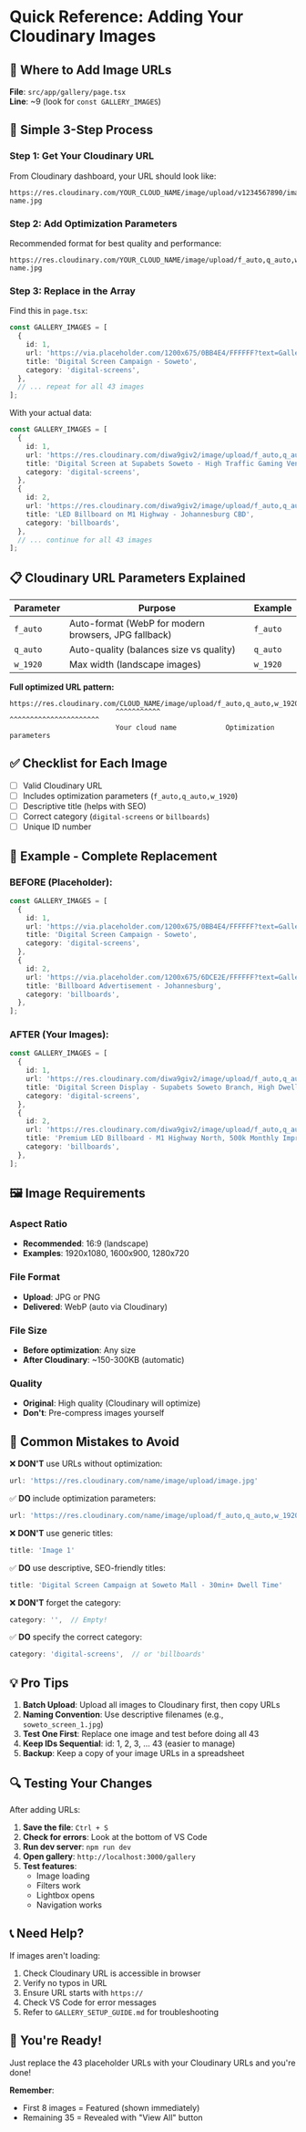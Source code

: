 # Quick Reference: Adding Your Cloudinary Images

## 📍 Where to Add Image URLs

**File**: `src/app/gallery/page.tsx`  
**Line**: ~9 (look for `const GALLERY_IMAGES`)

## 🔄 Simple 3-Step Process

### Step 1: Get Your Cloudinary URL

From Cloudinary dashboard, your URL should look like:
```
https://res.cloudinary.com/YOUR_CLOUD_NAME/image/upload/v1234567890/image-name.jpg
```

### Step 2: Add Optimization Parameters

Recommended format for best quality and performance:
```
https://res.cloudinary.com/YOUR_CLOUD_NAME/image/upload/f_auto,q_auto,w_1920/v1234567890/image-name.jpg
```

### Step 3: Replace in the Array

Find this in `page.tsx`:
```typescript
const GALLERY_IMAGES = [
  {
    id: 1,
    url: 'https://via.placeholder.com/1200x675/0BB4E4/FFFFFF?text=Gallery+Image+1',  ← REPLACE THIS
    title: 'Digital Screen Campaign - Soweto',                                       ← UPDATE THIS
    category: 'digital-screens',                                                     ← VERIFY THIS
  },
  // ... repeat for all 43 images
];
```

With your actual data:
```typescript
const GALLERY_IMAGES = [
  {
    id: 1,
    url: 'https://res.cloudinary.com/diwa9giv2/image/upload/f_auto,q_auto,w_1920/v1761208531/soweto_screen.jpg',
    title: 'Digital Screen at Supabets Soweto - High Traffic Gaming Venue',
    category: 'digital-screens',
  },
  {
    id: 2,
    url: 'https://res.cloudinary.com/diwa9giv2/image/upload/f_auto,q_auto,w_1920/v1761208565/jhb_billboard.jpg',
    title: 'LED Billboard on M1 Highway - Johannesburg CBD',
    category: 'billboards',
  },
  // ... continue for all 43 images
];
```

## 📋 Cloudinary URL Parameters Explained

| Parameter | Purpose | Example |
|-----------|---------|---------|
| `f_auto` | Auto-format (WebP for modern browsers, JPG fallback) | `f_auto` |
| `q_auto` | Auto-quality (balances size vs quality) | `q_auto` |
| `w_1920` | Max width (landscape images) | `w_1920` |

**Full optimized URL pattern:**
```
https://res.cloudinary.com/CLOUD_NAME/image/upload/f_auto,q_auto,w_1920/v1234567890/IMAGE_NAME.jpg
                          ^^^^^^^^^^^                ^^^^^^^^^^^^^^^^^^^^^^
                          Your cloud name            Optimization parameters
```

## ✅ Checklist for Each Image

- [ ] Valid Cloudinary URL
- [ ] Includes optimization parameters (`f_auto,q_auto,w_1920`)
- [ ] Descriptive title (helps with SEO)
- [ ] Correct category (`digital-screens` or `billboards`)
- [ ] Unique ID number

## 🎯 Example - Complete Replacement

### BEFORE (Placeholder):
```typescript
const GALLERY_IMAGES = [
  {
    id: 1,
    url: 'https://via.placeholder.com/1200x675/0BB4E4/FFFFFF?text=Gallery+Image+1',
    title: 'Digital Screen Campaign - Soweto',
    category: 'digital-screens',
  },
  {
    id: 2,
    url: 'https://via.placeholder.com/1200x675/6DCE2E/FFFFFF?text=Gallery+Image+2',
    title: 'Billboard Advertisement - Johannesburg',
    category: 'billboards',
  },
];
```

### AFTER (Your Images):
```typescript
const GALLERY_IMAGES = [
  {
    id: 1,
    url: 'https://res.cloudinary.com/diwa9giv2/image/upload/f_auto,q_auto,w_1920/v1234567890/soweto_supabets_digital.jpg',
    title: 'Digital Screen Display - Supabets Soweto Branch, High Dwell Time',
    category: 'digital-screens',
  },
  {
    id: 2,
    url: 'https://res.cloudinary.com/diwa9giv2/image/upload/f_auto,q_auto,w_1920/v1234567890/m1_highway_billboard.jpg',
    title: 'Premium LED Billboard - M1 Highway North, 500k Monthly Impressions',
    category: 'billboards',
  },
];
```

## 🖼️ Image Requirements

### Aspect Ratio
- **Recommended**: 16:9 (landscape)
- **Examples**: 1920x1080, 1600x900, 1280x720

### File Format
- **Upload**: JPG or PNG
- **Delivered**: WebP (auto via Cloudinary)

### File Size
- **Before optimization**: Any size
- **After Cloudinary**: ~150-300KB (automatic)

### Quality
- **Original**: High quality (Cloudinary will optimize)
- **Don't**: Pre-compress images yourself

## 🚫 Common Mistakes to Avoid

❌ **DON'T** use URLs without optimization:
```typescript
url: 'https://res.cloudinary.com/name/image/upload/image.jpg'
```

✅ **DO** include optimization parameters:
```typescript
url: 'https://res.cloudinary.com/name/image/upload/f_auto,q_auto,w_1920/image.jpg'
```

❌ **DON'T** use generic titles:
```typescript
title: 'Image 1'
```

✅ **DO** use descriptive, SEO-friendly titles:
```typescript
title: 'Digital Screen Campaign at Soweto Mall - 30min+ Dwell Time'
```

❌ **DON'T** forget the category:
```typescript
category: '',  // Empty!
```

✅ **DO** specify the correct category:
```typescript
category: 'digital-screens',  // or 'billboards'
```

## 💡 Pro Tips

1. **Batch Upload**: Upload all images to Cloudinary first, then copy URLs
2. **Naming Convention**: Use descriptive filenames (e.g., `soweto_screen_1.jpg`)
3. **Test One First**: Replace one image and test before doing all 43
4. **Keep IDs Sequential**: id: 1, 2, 3, ... 43 (easier to manage)
5. **Backup**: Keep a copy of your image URLs in a spreadsheet

## 🔍 Testing Your Changes

After adding URLs:

1. **Save the file**: `Ctrl + S`
2. **Check for errors**: Look at the bottom of VS Code
3. **Run dev server**: `npm run dev`
4. **Open gallery**: `http://localhost:3000/gallery`
5. **Test features**:
   - Image loading
   - Filters work
   - Lightbox opens
   - Navigation works

## 📞 Need Help?

If images aren't loading:
1. Check Cloudinary URL is accessible in browser
2. Verify no typos in URL
3. Ensure URL starts with `https://`
4. Check VS Code for error messages
5. Refer to `GALLERY_SETUP_GUIDE.md` for troubleshooting

## 🎉 You're Ready!

Just replace the 43 placeholder URLs with your Cloudinary URLs and you're done!

**Remember**: 
- First 8 images = Featured (shown immediately)
- Remaining 35 = Revealed with "View All" button
